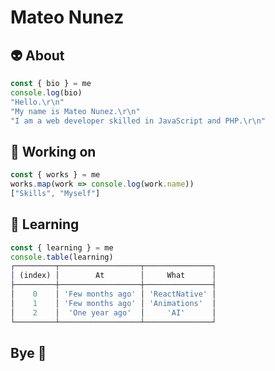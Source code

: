 # Mateo Nunez

## 👽 About

```javascript
const { bio } = me
console.log(bio)
"Hello.\r\n"
"My name is Mateo Nunez.\r\n"
"I am a web developer skilled in JavaScript and PHP.\r\n"
```

## 🔭 Working on

```javascript
const { works } = me
works.map(work => console.log(work.name))
["Skills", "Myself"]
```

## 🌱 Learning

```javascript
const { learning } = me
console.table(learning)
┌─────────┬──────────────────┬───────────────┐
│ (index) │        At        │     What      │
├─────────┼──────────────────┼───────────────┤
│    0    │ 'Few months ago' │ 'ReactNative' │
│    1    │ 'Few months ago' │ 'Animations'  │
│    2    │  'One year ago'  │     'AI'      │
└─────────┴──────────────────┴───────────────┘
```

## Bye 👋
